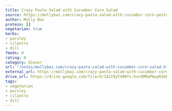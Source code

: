 ```yaml
---
title: Crazy Pasta Salad with Cucumber Corn Salad
source: https://mollybaz.com/crazy-pasta-salad-with-cucumber-corn-pesto/
author: Molly Baz
protein: []
vegetarian: true
herbs:
- parsley
- cilantro
- dill
feeds: 0
rating: 0
category: dinner
url: "/notes/mollybaz.com/crazy-pasta-salad-with-cucumber-corn-salad.html"
external_url: https://mollybaz.com/crazy-pasta-salad-with-cucumber-corn-pesto/
drive_url: https://drive.google.com/file/d/1A1I9yT49Nfx-hurQMRwPbwyR2mBAm4RP/view?usp=drive_link
tags:
- vegetarian
- parsley
- cilantro
- dill
---
```



